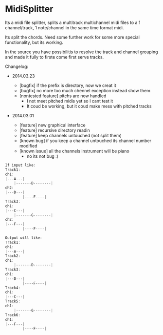 MidiSplitter
============

Its a midi file splitter, splits a multitrack multichannel midi files to a 1 channel/track, 1 note/channel in the same time format midi.

Its split the chords. Need some further work for some more special functionality, but its working.

In the source you have possibilitis to resolve the track and channel grouping and made it fully to firste come first serve tracks.

Changelog:
* 2014.03.23
  * [bugfix] if the prefix is directory, now we creat it
  * [bugfix] no more too much chennel exception instead show them
  * [nontested feature] pitchs are now handled
    * I not meet pitched midis yet so I cant test it
	* It coud be working, but it coud make mess with pitched tracks
	
* 2014.03.01
  * [feature] new graphical interface
  * [feature] recursive directory readin
  * [feature] keep channels untouched (not split them)
  * [known bug] if you keep a channel untouched its channel number modified
  * [known issue] all the channels instrument will be piano
    * no its not bug :)





```javascript
If input like:
Track1:
ch1:
|---A---|
	|-------D--------|
ch2:
|---D---|
		|----F----|
Track3:
ch1:
|---C---|
	|-------G--------|
ch2:
|---F---|
		|----F----|
	   
Output will like:
Track1:
ch1:
|---A---|
Track2:
ch1:
	|-------D--------|
Track3:
ch1:
|---D---|
		|----F----|
Track4:
ch1:
|---C---|
Track5:
ch1:
	|-------G--------|
Track6:
ch1:
|---F---|
		|----F----|